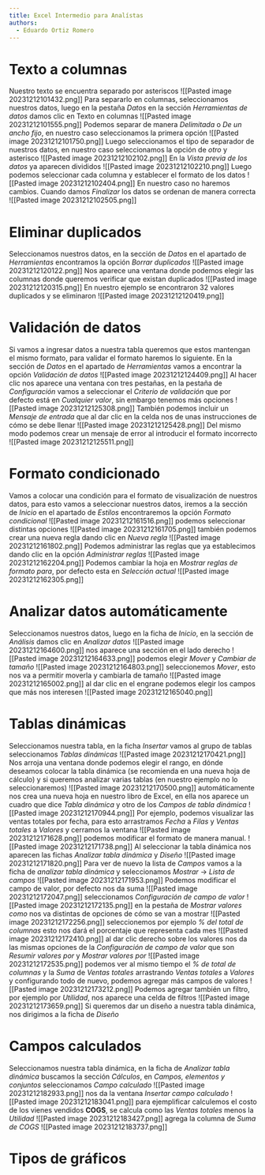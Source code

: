 ```yaml
---
title: Excel Intermedio para Analístas
authors:
  - Eduardo Ortiz Romero
---
```

# Texto a columnas
Nuestro texto se encuentra separado por asteriscos
![[Pasted image 20231212101432.png]]
Para separarlo en columnas, seleccionamos nuestros datos, luego en la pestaña *Datos* en la sección *Herramientas de datos* damos clic en Texto en columnas
![[Pasted image 20231212101555.png]]
Podemos separar de manera *Delimitada* o *De un ancho fijo*, en nuestro caso seleccionamos la primera opción
![[Pasted image 20231212101750.png]]
Luego seleccionamos el tipo de separador de nuestros datos, en nuestro caso seleccionamos la opción de *otro* y asterisco
![[Pasted image 20231212102102.png]]
En la *Vista previa de los datos* ya aparecen divididos
![[Pasted image 20231212102210.png]]
Luego podemos seleccionar cada columna y establecer el formato de los datos
![[Pasted image 20231212102404.png]]
En nuestro caso no haremos cambios. Cuando damos *Finalizar* los datos se ordenan de manera correcta
![[Pasted image 20231212102505.png]]
# Eliminar duplicados 
Seleccionamos nuestros datos, en la sección de *Datos* en el apartado de *Herramientas* encontramos la opción *Borrar duplicados*
![[Pasted image 20231212120122.png]]
Nos aparece una ventana donde podemos elegir las columnas donde queremos verificar que existan duplicados
![[Pasted image 20231212120315.png]]
En nuestro ejemplo se encontraron 32 valores duplicados y se eliminaron
![[Pasted image 20231212120419.png]]
# Validación de datos
Si  vamos a ingresar datos a nuestra tabla queremos que estos mantengan el mismo formato, para validar el formato haremos lo siguiente. En la sección de *Datos* en el apartado de *Herramientas* vamos a encontrar la opción *Validación de datos*
![[Pasted image 20231212124409.png]]
Al hacer clic nos aparece una ventana con tres pestañas, en la pestaña de *Configuración* vamos a seleccionar el *Criterio de validación* que por defecto está en *Cualquier valor*, sin embargo tenemos más opciones
![[Pasted image 20231212125308.png]]
También podemos incluir un *Mensaje de entrada* que al dar clic en la celda nos de unas instrucciones de cómo se debe llenar
![[Pasted image 20231212125428.png]]
Del mismo modo podemos crear un mensaje de error al introducir el formato incorrecto
![[Pasted image 20231212125511.png]]
# Formato condicionado
Vamos a colocar una condición para el formato de visualización de nuestros datos, para esto vamos a seleccionar nuestros datos, iremos a la sección de *Inicio* en el apartado de *Estilos* encontraremos la opción *Formato condicional*
![[Pasted image 20231212161516.png]]
podemos seleccionar distintas opciones
![[Pasted image 20231212161705.png]]
también podemos crear una nueva regla dando clic en *Nueva regla*
![[Pasted image 20231212161802.png]]
Podemos administrar las reglas que ya establecimos dando clic en la opción *Administrar reglas*
![[Pasted image 20231212162204.png]]
Podemos cambiar la hoja en *Mostrar reglas de formato para*, por defecto esta en *Selección actual* 
![[Pasted image 20231212162305.png]]
# Analizar datos automáticamente
Seleccionamos nuestros datos, luego en la ficha de *Inicio*, en la sección de *Análisis* damos clic en *Analizar datos*
![[Pasted image 20231212164600.png]]
nos aparece una sección en el lado derecho 
![[Pasted image 20231212164633.png]]
podemos elegir *Mover* y *Cambiar de tamaño*
![[Pasted image 20231212164803.png]]
seleccionemos *Mover*, esto nos va a permitir moverla y cambiarla de tamaño
![[Pasted image 20231212165002.png]]
al dar clic en el engrane podemos elegir los campos que más nos interesen
![[Pasted image 20231212165040.png]]
# Tablas dinámicas
Seleccionamos nuestra tabla, en la ficha *Insertar* vamos al grupo de tablas seleccionamos *Tablas dinámicas*
![[Pasted image 20231212170421.png]]
Nos arroja una ventana donde podemos elegir el rango, en dónde deseamos colocar la tabla dinámica (se recomienda en una nueva hoja de cálculo) y si queremos analizar varias tablas (en nuestro ejemplo no lo seleccionaremos)
![[Pasted image 20231212170500.png]]
automáticamente nos crea una nueva hoja en nuestro libro de Excel, en ella nos aparece un cuadro que dice *Tabla dinámica* y otro de los *Campos de tabla dinámica*
![[Pasted image 20231212170944.png]]
Por ejemplo, podemos visualizar las ventas totales por fecha, para esto arrastramos *Fecha* a *Filas* y *Ventas totales* a *Valores* y cerramos la ventana
![[Pasted image 20231212171628.png]]
podemos modificar el formato de manera manual.
![[Pasted image 20231212171738.png]]
Al seleccionar la tabla dinámica nos aparecen las fichas *Analizar tabla dinámica* y *Diseño*
![[Pasted image 20231212171820.png]]
Para ver de nuevo la lista de *Campos* vamos a la ficha de *analizar tabla dinámica* y seleccionamos *Mostrar* -> *Lista de campos*
![[Pasted image 20231212171953.png]]
Podemos modificar el campo de valor, por defecto nos da suma
![[Pasted image 20231212172047.png]]
seleccionamos *Configuración de campo de valor*
![[Pasted image 20231212172135.png]]
en la pestaña de *Mostrar valores como* nos va distintas de opciones de cómo se van a mostrar
![[Pasted image 20231212172256.png]]
seleccionemos por ejemplo *% del total de columnas* esto nos dará el porcentaje que representa cada mes
![[Pasted image 20231212172410.png]]
al dar clic derecho sobre los valores nos da las mismas opciones de la *Configuración de campo de valor* que son *Resumir valores por* y *Mostrar valores por*
![[Pasted image 20231212172535.png]]
podemos ver al mismo tiempo el *% de total de columnas* y la *Suma* de *Ventas totales* arrastrando *Ventas totales* a *Valores* y configurando todo de nuevo, podemos agregar más campos de valores
![[Pasted image 20231212173212.png]]
Podemos agregar también un filtro, por ejemplo por *Utilidad*, nos aparece una celda de filtros
![[Pasted image 20231212173659.png]]
Si queremos dar un diseño a nuestra tabla dinámica, nos dirigimos a la ficha de *Diseño* 
# Campos calculados
Seleccionamos nuestra tabla dinámica, en la ficha de *Analizar tabla dinámica* buscamos la sección *Cálculos*, en *Campos, elementos y conjuntos* seleccionamos *Campo calculado* 
![[Pasted image 20231212182933.png]]
nos da la ventana *Insertar campo calculado*
![[Pasted image 20231212183041.png]]
para ejemplificar calculemos el costo de los vienes vendidos **COGS**, se calcula como las *Ventas totales* menos la *Utilidad*
![[Pasted image 20231212183427.png]]
agrega la columna de *Suma de COGS*
![[Pasted image 20231212183737.png]]
# Tipos de gráficos

